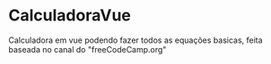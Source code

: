# CalculadoraVue

Calculadora em vue podendo fazer todos as equações basicas, feita baseada no canal do "freeCodeCamp.org"
